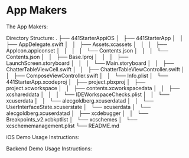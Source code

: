 # App Makers

The App Makers:

Directory Structure:
.
├── 441StarterAppiOS
│   ├── 441StarterApp
│   │   ├── AppDelegate.swift
│   │   ├── Assets.xcassets
│   │   │   ├── AppIcon.appiconset
│   │   │   │   └── Contents.json
│   │   │   └── Contents.json
│   │   ├── Base.lproj
│   │   │   ├── LaunchScreen.storyboard
│   │   │   └── Main.storyboard
│   │   ├── ChatterTableViewCell.swift
│   │   ├── ChatterTableViewController.swift
│   │   ├── ComposeViewController.swift
│   │   └── Info.plist
│   └── 441StarterApp.xcodeproj
│       ├── project.pbxproj
│       ├── project.xcworkspace
│       │   ├── contents.xcworkspacedata
│       │   ├── xcshareddata
│       │   │   └── IDEWorkspaceChecks.plist
│       │   └── xcuserdata
│       │       └── alecgoldberg.xcuserdatad
│       │           └── UserInterfaceState.xcuserstate
│       └── xcuserdata
│           └── alecgoldberg.xcuserdatad
│               ├── xcdebugger
│               │   └── Breakpoints_v2.xcbkptlist
│               └── xcschemes
│                   └── xcschememanagement.plist
└── README.md


iOS Demo Usage Instructions:

Backend Demo Usage Instructions:
